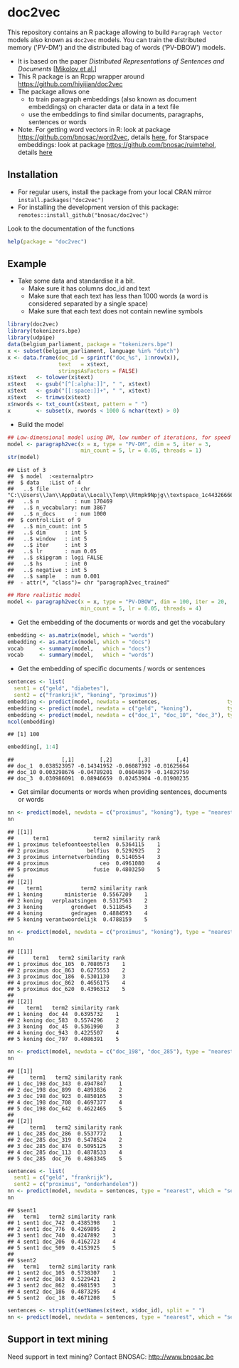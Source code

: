 # doc2vec 

This repository contains an R package allowing to build `Paragraph Vector` models also known as `doc2vec` models. You can train the distributed memory ('PV-DM') and the distributed bag of words ('PV-DBOW') models. 

- It is based on the paper *Distributed Representations of Sentences and Documents* [[Mikolov et al.](https://arxiv.org/pdf/1405.4053.pdf)]
- This R package is an Rcpp wrapper around https://github.com/hiyijian/doc2vec
- The package allows one 
    - to train paragraph embeddings (also known as document embeddings) on character data or data in a text file
    - use the embeddings to find similar documents, paragraphs, sentences or words
- Note. For getting word vectors in R: look at package https://github.com/bnosac/word2vec, details [here](https://www.bnosac.be/index.php/blog/100-word2vec-in-r), for Starspace embeddings: look at package https://github.com/bnosac/ruimtehol, details [here](https://cran.r-project.org/web/packages/ruimtehol/vignettes/ground-control-to-ruimtehol.pdf)

## Installation

- For regular users, install the package from your local CRAN mirror `install.packages("doc2vec")`
- For installing the development version of this package: `remotes::install_github("bnosac/doc2vec")`

Look to the documentation of the functions


```r
help(package = "doc2vec")
```


## Example

- Take some data and standardise it a bit. 
    - Make sure it has columns doc_id and text 
    - Make sure that each text has less than 1000 words (a word is considered separated by a single space)
    - Make sure that each text does not contain newline symbols 


```r
library(doc2vec)
library(tokenizers.bpe)
library(udpipe)
data(belgium_parliament, package = "tokenizers.bpe")
x <- subset(belgium_parliament, language %in% "dutch")
x <- data.frame(doc_id = sprintf("doc_%s", 1:nrow(x)), 
                text   = x$text, 
                stringsAsFactors = FALSE)
x$text   <- tolower(x$text)
x$text   <- gsub("[^[:alpha:]]", " ", x$text)
x$text   <- gsub("[[:space:]]+", " ", x$text)
x$text   <- trimws(x$text)
x$nwords <- txt_count(x$text, pattern = " ")
x        <- subset(x, nwords < 1000 & nchar(text) > 0)
```

-  Build the model 


```r
## Low-dimensional model using DM, low number of iterations, for speed and display purposes
model <- paragraph2vec(x = x, type = "PV-DM", dim = 5, iter = 3,  
                       min_count = 5, lr = 0.05, threads = 1)
str(model)
```

```
## List of 3
##  $ model  :<externalptr> 
##  $ data   :List of 4
##   ..$ file        : chr "C:\\Users\\Jan\\AppData\\Local\\Temp\\Rtmpk9Npjg\\textspace_1c4432666686.txt"
##   ..$ n           : num 170469
##   ..$ n_vocabulary: num 3867
##   ..$ n_docs      : num 1000
##  $ control:List of 9
##   ..$ min_count: int 5
##   ..$ dim      : int 5
##   ..$ window   : int 5
##   ..$ iter     : int 3
##   ..$ lr       : num 0.05
##   ..$ skipgram : logi FALSE
##   ..$ hs       : int 0
##   ..$ negative : int 5
##   ..$ sample   : num 0.001
##  - attr(*, "class")= chr "paragraph2vec_trained"
```


```r
## More realistic model
model <- paragraph2vec(x = x, type = "PV-DBOW", dim = 100, iter = 20, 
                       min_count = 5, lr = 0.05, threads = 4)
```

-  Get the embedding of the documents or words and get the vocabulary


```r
embedding <- as.matrix(model, which = "words")
embedding <- as.matrix(model, which = "docs")
vocab     <- summary(model,   which = "docs")
vocab     <- summary(model,   which = "words")
```

-  Get the embedding of specific documents / words or sentences


```r
sentences <- list(
  sent1 = c("geld", "diabetes"),
  sent2 = c("frankrijk", "koning", "proximus"))
embedding <- predict(model, newdata = sentences,                     type = "embedding")
embedding <- predict(model, newdata = c("geld", "koning"),           type = "embedding", which = "words")
embedding <- predict(model, newdata = c("doc_1", "doc_10", "doc_3"), type = "embedding", which = "docs")
ncol(embedding)
```

```
## [1] 100
```

```r
embedding[, 1:4]
```

```
##               [,1]        [,2]        [,3]        [,4]
## doc_1  0.038523957 -0.14341952 -0.06087392 -0.01625664
## doc_10 0.003298676 -0.04789201  0.06048679 -0.14829759
## doc_3  0.030986091  0.08946659  0.02453904 -0.01900235
```

-  Get similar documents or words when providing sentences, documents or words


```r
nn <- predict(model, newdata = c("proximus", "koning"), type = "nearest", which = "word2word", top_n = 5)
nn
```

```
## [[1]]
##      term1              term2 similarity rank
## 1 proximus telefoontoestellen  0.5364115    1
## 2 proximus            belfius  0.5292925    2
## 3 proximus internetverbinding  0.5140554    3
## 4 proximus                ceo  0.4961080    4
## 5 proximus              fusie  0.4803250    5
## 
## [[2]]
##    term1            term2 similarity rank
## 1 koning       ministerie  0.5567209    1
## 2 koning   verplaatsingen  0.5317563    2
## 3 koning         grondwet  0.5118545    3
## 4 koning         gedragen  0.4884593    4
## 5 koning verantwoordelijk  0.4788159    5
```

```r
nn <- predict(model, newdata = c("proximus", "koning"), type = "nearest", which = "word2doc",  top_n = 5)
nn
```

```
## [[1]]
##      term1   term2 similarity rank
## 1 proximus doc_105  0.7080573    1
## 2 proximus doc_863  0.6275553    2
## 3 proximus doc_186  0.5301130    3
## 4 proximus doc_862  0.4656175    4
## 5 proximus doc_620  0.4396312    5
## 
## [[2]]
##    term1   term2 similarity rank
## 1 koning  doc_44  0.6395732    1
## 2 koning doc_583  0.5574296    2
## 3 koning  doc_45  0.5361990    3
## 4 koning doc_943  0.4225507    4
## 5 koning doc_797  0.4086391    5
```

```r
nn <- predict(model, newdata = c("doc_198", "doc_285"), type = "nearest", which = "doc2doc",   top_n = 5)
nn
```

```
## [[1]]
##     term1   term2 similarity rank
## 1 doc_198 doc_343  0.4947847    1
## 2 doc_198 doc_899  0.4893836    2
## 3 doc_198 doc_923  0.4850165    3
## 4 doc_198 doc_708  0.4697377    4
## 5 doc_198 doc_642  0.4622465    5
## 
## [[2]]
##     term1   term2 similarity rank
## 1 doc_285 doc_286  0.5537772    1
## 2 doc_285 doc_319  0.5478524    2
## 3 doc_285 doc_874  0.5095125    3
## 4 doc_285 doc_113  0.4878533    4
## 5 doc_285  doc_76  0.4863345    5
```

```r
sentences <- list(
  sent1 = c("geld", "frankrijk"),
  sent2 = c("proximus", "onderhandelen"))
nn <- predict(model, newdata = sentences, type = "nearest", which = "sent2doc", top_n = 5)
nn
```

```
## $sent1
##   term1   term2 similarity rank
## 1 sent1 doc_742  0.4385398    1
## 2 sent1 doc_776  0.4269895    2
## 3 sent1 doc_740  0.4247892    3
## 4 sent1 doc_206  0.4162723    4
## 5 sent1 doc_509  0.4153925    5
## 
## $sent2
##   term1   term2 similarity rank
## 1 sent2 doc_105  0.5738307    1
## 2 sent2 doc_863  0.5229421    2
## 3 sent2 doc_862  0.4981593    3
## 4 sent2 doc_186  0.4873295    4
## 5 sent2  doc_18  0.4671208    5
```

```r
sentences <- strsplit(setNames(x$text, x$doc_id), split = " ")
nn <- predict(model, newdata = sentences, type = "nearest", which = "sent2doc", top_n = 5)
```


## Support in text mining

Need support in text mining?
Contact BNOSAC: http://www.bnosac.be

